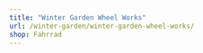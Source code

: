 ```yaml
---
title: "Winter Garden Wheel Works"
url: /winter-garden/winter-garden-wheel-works/
shop: Fahrrad
---
```


